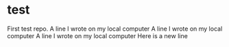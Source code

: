 # test
First test repo. 
A line I wrote on my local computer
A line I wrote on my local computer
A line I wrote on my local computer
Here is a new line
